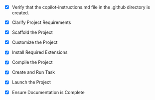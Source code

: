 <!-- Use this file to provide workspace-specific custom instructions to Copilot. For more details, visit https://code.visualstudio.com/docs/copilot/copilot-customization#_use-a-githubcopilotinstructionsmd-file -->
- [x] Verify that the copilot-instructions.md file in the .github directory is created.

- [x] Clarify Project Requirements
	<!-- Projeto: API de pagamentos Mercado Pago com PIX e sistema de ranking de doações usando Node.js/Express -->

- [x] Scaffold the Project
	<!-- Projeto scaffolding completo: package.json, server.js, database.js, frontend criados -->

- [x] Customize the Project
	<!-- Projeto customizado com funcionalidades de PIX, ranking e lista de doações -->

- [x] Install Required Extensions
	<!-- Nenhuma extensão específica necessária -->

- [x] Compile the Project
	<!-- Dependências instaladas com sucesso via npm install -->

- [x] Create and Run Task
	<!-- Task de desenvolvimento criada e executada com sucesso -->

- [x] Launch the Project
	<!-- Servidor rodando em http://localhost:3000 -->

- [x] Ensure Documentation is Complete
	<!-- README.md atualizado com instruções completas -->
